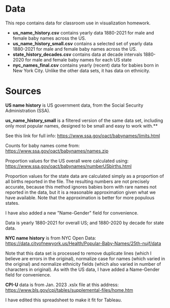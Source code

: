 # Data

This repo contains data for classroom use in visualization homework.

* **us_name_history.csv** contains yearly data 1880-2021 for male and female baby names across the US.
* **us_name_history_small.csv** contains a selected set of yearly data 1880-2021 for male and female baby names across the US.
* **state_history_decades.csv** contains data at decade intervals 1880-2020 for male and female baby names for each US state
* **nyc_names_final.csv** contains yearly (recent) data for babies born in New York City. Unlike the other data sets, it has data on ethnicity.



# Sources
**US name history** is US government data, from the Social Security Administration (SSA).

**us_name_history_small** is a filtered version of the same data set, including only most popular names, designed to be small and easy to work with.**

See this link for full info: https://www.ssa.gov/oact/babynames/limits.html

Counts for baby names come from: https://www.ssa.gov/oact/babynames/names.zip

Proportion values for the US overall were calculated using: https://www.ssa.gov/oact/babynames/numberUSbirths.html

Proportion values for the state data are calculated simply as a proportion of all births reported in the file. The resulting numbers are not precisely accurate, because this method ignores babies born with rare names not reported in the data, but it is a reasonable approximation given what we have available. Note that the approximation is better for more populous states.

I have also added a new "Name-Gender" field for convenience.

Data is yearly 1880-2021 for overall US; and 1880-2020 by decade for state data.


**NYC name history** is from NYC Open Data: https://data.cityofnewyork.us/Health/Popular-Baby-Names/25th-nujf/data

Note that this data set is processed to remove duplicate lines (which I believe are errors in the original), normalize case for names (which varied in the original) and normalize ethnicity fields (which also varied in number of characters in original). As with the US data, I have added a Name-Gender field for convenience.

**CPI-U** data is from Jan. 2023 .xslx file at this address: https://www.bls.gov/cpi/tables/supplemental-files/home.htm

I have edited this spreadsheet to make it fit for Tableau.

